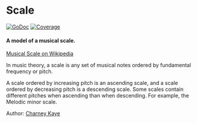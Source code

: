 # Scale

[![GoDoc](https://godoc.org/github.com/go-music-theory/music-theory/scale?status.svg)](https://godoc.org/github.com/go-music-theory/music-theory/scale) [![Coverage](https://img.shields.io/badge/coverage-100%-brightgreen.svg?style=flat)](https://gocover.io/github.com/go-music-theory/music-theory/scale)

#### A model of a musical scale.

[Musical Scale on Wikipedia](https://en.wikipedia.org/wiki/Scale_(music))

In music theory, a scale is any set of musical notes ordered by fundamental frequency or pitch.

A scale ordered by increasing pitch is an ascending scale, and a scale ordered by decreasing pitch is a descending scale. Some scales contain different pitches when ascending than when descending. For example, the Melodic minor scale.

Author: [Charney Kaye](http://w.charney.io)
